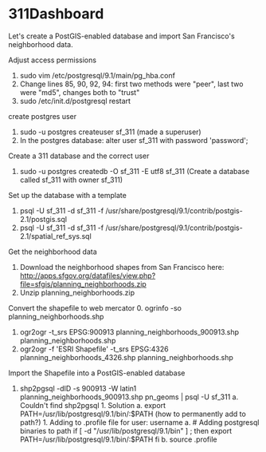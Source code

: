 311Dashboard
============

Let's create a PostGIS-enabled database and import San Francisco's neighborhood data.

Adjust access permissions
1. sudo vim /etc/postgresql/9.1/main/pg_hba.conf
2. Change lines 85, 90, 92, 94: first two methods were "peer", last two were "md5", changes both to "trust"
3. sudo /etc/init.d/postgresql restart

create postgres user
1. sudo -u postgres createuser sf_311 (made a superuser)
2. In the postgres database: alter user sf_311 with password 'password';

Create a 311 database and the correct user
1. sudo -u postgres createdb -O sf_311 -E utf8 sf_311
(Create a database called sf_311 with owner sf_311)

Set up the database with a template
1. psql -U sf_311 -d sf_311 -f /usr/share/postgresql/9.1/contrib/postgis-2.1/postgis.sql
2.  psql -U sf_311 -d sf_311 -f /usr/share/postgresql/9.1/contrib/postgis-2.1/spatial_ref_sys.sql

Get the neighborhood data
1. Download the neighborhood shapes from San Francisco here:
    http://apps.sfgov.org/datafiles/view.php?file=sfgis/planning_neighborhoods.zip
2. Unzip planning_neighborhoods.zip

Convert the shapefile to web mercator
0. ogrinfo -so planning_neighborhoods.shp
1. ogr2ogr -t_srs EPSG:900913 planning_neighborhoods_900913.shp planning_neighborhoods.shp
2. ogr2ogr -f 'ESRI Shapefile' -t_srs EPSG:4326 planning_neighborhoods_4326.shp planning_neighborhoods.shp

Import the Shapefile into a PostGIS-enabled database
1. shp2pgsql -dID -s 900913 -W latin1 planning_neighborhoods_900913.shp pn_geoms | psql -U sf_311
	a. Couldn't find shp2pgsql
		1. Solution
			a. export PATH=/usr/lib/postgresql/9.1/bin/:$PATH
				(how to permanently add to path?)
				1. Adding to .profile file for user: username
					a. # Adding postgresql binaries to path
				if [ -d "/usr/lib/postgresql/9.1/bin" ] ; then
        				export PATH=/usr/lib/postgresql/9.1/bin/:$PATH
				fi
					b. source .profile